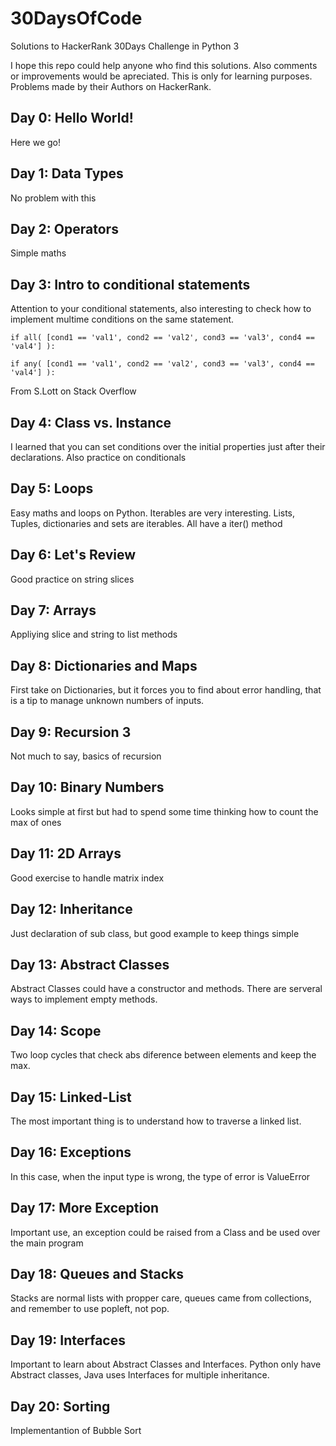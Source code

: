 # 30DaysOfCode
Solutions to HackerRank 30Days Challenge in Python 3

I hope this repo could help anyone who find this solutions. Also comments or improvements would be apreciated. This is only for learning purposes. Problems made by their Authors on HackerRank.

## Day 0: Hello World!
Here we go!
## Day 1: Data Types
No problem with this
## Day 2: Operators
Simple maths
## Day 3: Intro to conditional statements
Attention to your conditional statements, also interesting to check how to implement multime conditions on the same statement. 
```
if all( [cond1 == 'val1', cond2 == 'val2', cond3 == 'val3', cond4 == 'val4'] ):

if any( [cond1 == 'val1', cond2 == 'val2', cond3 == 'val3', cond4 == 'val4'] ):
```
From S.Lott on Stack Overflow
## Day 4: Class vs. Instance
I learned that you can set conditions over the initial properties just after their declarations. Also practice on conditionals
## Day 5: Loops
Easy maths and loops on Python. Iterables are very interesting. Lists, Tuples, dictionaries and sets are iterables. All have a iter() method
## Day 6: Let's Review
Good practice on string slices
## Day 7: Arrays
Appliying slice and string to list methods
## Day 8: Dictionaries and Maps
First take on Dictionaries, but it forces you to find about error handling, that is a tip to manage unknown numbers of inputs.
## Day 9: Recursion 3
Not much to say, basics of recursion
## Day 10: Binary Numbers
Looks simple at first but had to spend some time thinking how to count the max of ones
## Day 11: 2D Arrays
Good exercise to handle matrix index
## Day 12: Inheritance
Just declaration of sub class, but good example to keep things simple
## Day 13: Abstract Classes
Abstract Classes could have a constructor and methods. There are serveral ways to implement empty methods.
## Day 14: Scope
Two loop cycles that check abs diference between elements and keep the max.
## Day 15: Linked-List
The most important thing is to understand how to traverse a linked list.
## Day 16: Exceptions
In this case, when the input type is wrong, the type of error is ValueError
## Day 17: More Exception
Important use, an exception could be raised from a Class and be used over the main program
## Day 18: Queues and Stacks
Stacks are normal lists with propper care, queues came from collections, and remember to use popleft, not pop.
## Day 19: Interfaces
Important to learn about Abstract Classes and Interfaces. Python only have Abstract classes, Java uses Interfaces for multiple inheritance.
## Day 20: Sorting
Implementantion of Bubble Sort
